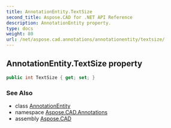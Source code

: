 ```yaml
---
title: AnnotationEntity.TextSize
second_title: Aspose.CAD for .NET API Reference
description: AnnotationEntity property. 
type: docs
weight: 80
url: /net/aspose.cad.annotations/annotationentity/textsize/
---
```

## AnnotationEntity.TextSize property

```csharp
public int TextSize { get; set; }
```

### See Also

* class [AnnotationEntity](../)
* namespace [Aspose.CAD.Annotations](../../../aspose.cad.annotations/)
* assembly [Aspose.CAD](../../../)


